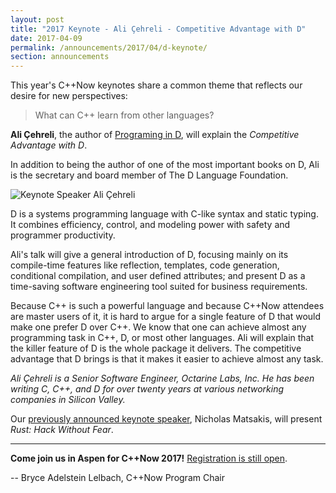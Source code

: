 ```yaml
---
layout: post
title: "2017 Keynote - Ali Çehreli - Competitive Advantage with D"
date: 2017-04-09
permalink: /announcements/2017/04/d-keynote/
section: announcements
---
```


This year's C++Now keynotes share a common theme that reflects our desire for new perspectives:

> What can C++ learn from other languages?

**Ali Çehreli**, the author of [Programing in D](https://www.amazon.com/dp/B019AQNQ96/), will explain the <em>Competitive Advantage with D</em>.

In addition to being the author of one of the most important books on D, Ali is the secretary and board member of The D Language Foundation.

![Keynote Speaker Ali Çehreli](/assets/img/posts/2017/KeynoteSpeakerAliCehreli.jpg "Keynote Speaker Ali Çehreli")

<!--break-->


D is a systems programming language with C-like syntax and static typing. It combines efficiency, control, and modeling power with safety and programmer productivity.

Ali's talk will give a general introduction of D, focusing mainly on its compile-time features like reflection, templates, code generation, conditional compilation, and user defined attributes; and present D as a time-saving software engineering tool suited for business requirements.

Because C++ is such a powerful language and because C++Now attendees are master users of it, it is hard to argue for a single feature of D that would make one prefer D over C++. We know that one can achieve almost any programming task in C++, D, or most other languages. Ali will explain that the killer feature of D is the whole package it delivers. The competitive advantage that D brings is that it makes it easier to achieve almost any task.

*Ali Çehreli is a Senior Software Engineer, Octarine Labs, Inc. He has been writing C, C++, and D for over twenty years at various networking companies in Silicon Valley.*

Our [previously announced keynote speaker](/2017-conference/announcements/2017/03/15/rust-keynote.html), Nicholas Matsakis, will present <i>Rust: Hack Without Fear</i>.

---

**Come join us in Aspen for C++Now 2017!** [Registration is still open](https://cppnow2017.eventbrite.com).

-- Bryce Adelstein Lelbach, C++Now Program Chair

